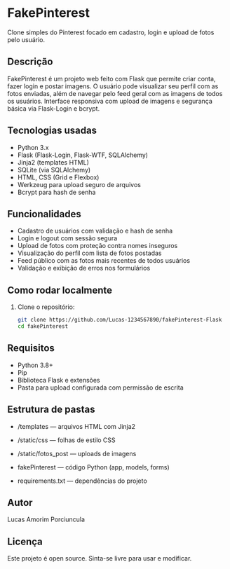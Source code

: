 # FakePinterest

Clone simples do Pinterest focado em cadastro, login e upload de fotos pelo usuário.

## Descrição

FakePinterest é um projeto web feito com Flask que permite criar conta, fazer login e postar imagens. O usuário pode visualizar seu perfil com as fotos enviadas, além de navegar pelo feed geral com as imagens de todos os usuários. Interface responsiva com upload de imagens e segurança básica via Flask-Login e bcrypt.

## Tecnologias usadas

- Python 3.x
- Flask (Flask-Login, Flask-WTF, SQLAlchemy)
- Jinja2 (templates HTML)
- SQLite (via SQLAlchemy)
- HTML, CSS (Grid e Flexbox)
- Werkzeug para upload seguro de arquivos
- Bcrypt para hash de senha

## Funcionalidades

- Cadastro de usuários com validação e hash de senha
- Login e logout com sessão segura
- Upload de fotos com proteção contra nomes inseguros
- Visualização do perfil com lista de fotos postadas
- Feed público com as fotos mais recentes de todos usuários
- Validação e exibição de erros nos formulários

## Como rodar localmente

1. Clone o repositório:
   ```bash
   git clone https://github.com/Lucas-1234567890/fakePinterest-Flask
   cd fakePinterest
    ```

## Requisitos
- Python 3.8+
- Pip
- Biblioteca Flask e extensões
- Pasta para upload configurada com permissão de escrita

## Estrutura de pastas
- /templates — arquivos HTML com Jinja2

- /static/css — folhas de estilo CSS

- /static/fotos_post — uploads de imagens

- fakePinterest — código Python (app, models, forms)

- requirements.txt — dependências do projeto

## Autor
Lucas Amorim Porciuncula

## Licença
Este projeto é open source. Sinta-se livre para usar e modificar.


